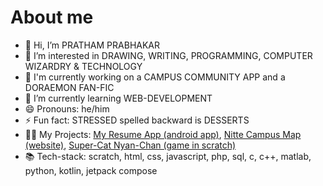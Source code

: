 # About me

<!--**firstprthm/firstprthm** is a ✨ _special_ ✨ repository because its `README.md` (this file) appears on your GitHub profile.-->

- 👋 Hi, I’m PRATHAM PRABHAKAR
- 👀 I’m interested in DRAWING, WRITING, PROGRAMMING, COMPUTER WIZARDRY & TECHNOLOGY
- 🔭 I'm currently working on a CAMPUS COMMUNITY APP and a DORAEMON FAN-FIC
- 🌱 I’m currently learning WEB-DEVELOPMENT
- 😄 Pronouns: he/him
- ⚡ Fun fact: STRESSED spelled backward is DESSERTS
- 🧑‍💻 My Projects: <a href="https://github.com/firstprthm/MyResume">My Resume App (android app)</a>, <a href="nittecampus.pages.dev">Nitte Campus Map (website)</a>, <a href="https://scratch.mit.edu/projects/1147915240">Super-Cat  Nyan-Chan (game in scratch)</a>
- 📚 Tech-stack: scratch, html, css, javascript, php, sql, c, c++, matlab, python, kotlin, jetpack compose
